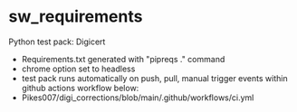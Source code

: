 # sw_requirements

Python test pack: Digicert

- Requirements.txt generated with "pipreqs ." command
- chrome option set to headless
- test pack runs automatically on push, pull, manual trigger events within github actions workflow below:
- Pikes007/digi_corrections/blob/main/.github/workflows/ci.yml 
